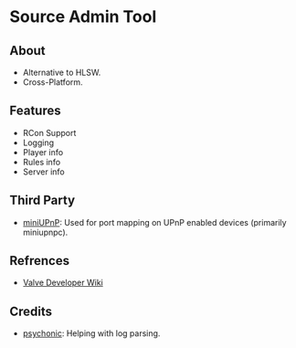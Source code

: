 Source Admin Tool
=================

About
-----
- Alternative to HLSW.
- Cross-Platform.

Features
--------
- RCon Support
- Logging
- Player info
- Rules info
- Server info

Third Party
-----------
- [miniUPnP](https://github.com/miniupnp/miniupnp): Used for port mapping on UPnP enabled devices (primarily miniupnpc).

Refrences
---------
- [Valve Developer Wiki](https://developer.valvesoftware.com/wiki/Main_Page)

Credits
-------
- [psychonic](https://github.com/psychonic): Helping with log parsing.